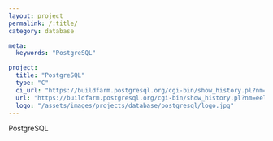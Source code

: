 ```yaml
---
layout: project
permalink: /:title/
category: database

meta:
  keywords: "PostgreSQL"

project:
  title: "PostgreSQL"
  type: "C"
  ci_url: "https://buildfarm.postgresql.org/cgi-bin/show_history.pl?nm=eelpout&br=HEAD"
  url: "https://buildfarm.postgresql.org/cgi-bin/show_history.pl?nm=eelpout&br=HEAD"
  logo: "/assets/images/projects/database/postgresql/logo.jpg"
---
```


<p>PostgreSQL</p>

